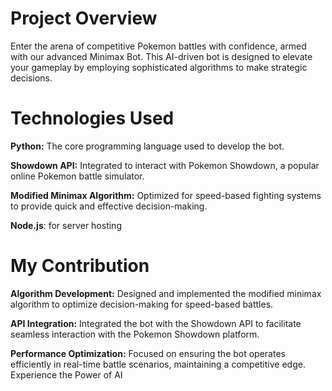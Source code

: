 # Project Overview

Enter the arena of competitive Pokemon battles with confidence, armed with our advanced Minimax Bot. This AI-driven bot is designed to elevate your gameplay by employing sophisticated algorithms to make strategic decisions.


# Technologies Used

**Python:** The core programming language used to develop the bot.

**Showdown API:** Integrated to interact with Pokemon Showdown, a popular online Pokemon battle simulator.

**Modified Minimax Algorithm:** Optimized for speed-based fighting systems to provide quick and effective decision-making.

**Node.js**: for server hosting

<div>
<youtube embedId="GRp3h89At-o">
</div>


# My Contribution

**Algorithm Development:** Designed and implemented the modified minimax algorithm to optimize decision-making for speed-based battles.

**API Integration:** Integrated the bot with the Showdown API to facilitate seamless interaction with the Pokemon Showdown platform.

**Performance Optimization:** Focused on ensuring the bot operates efficiently in real-time battle scenarios, maintaining a competitive edge.
Experience the Power of AI